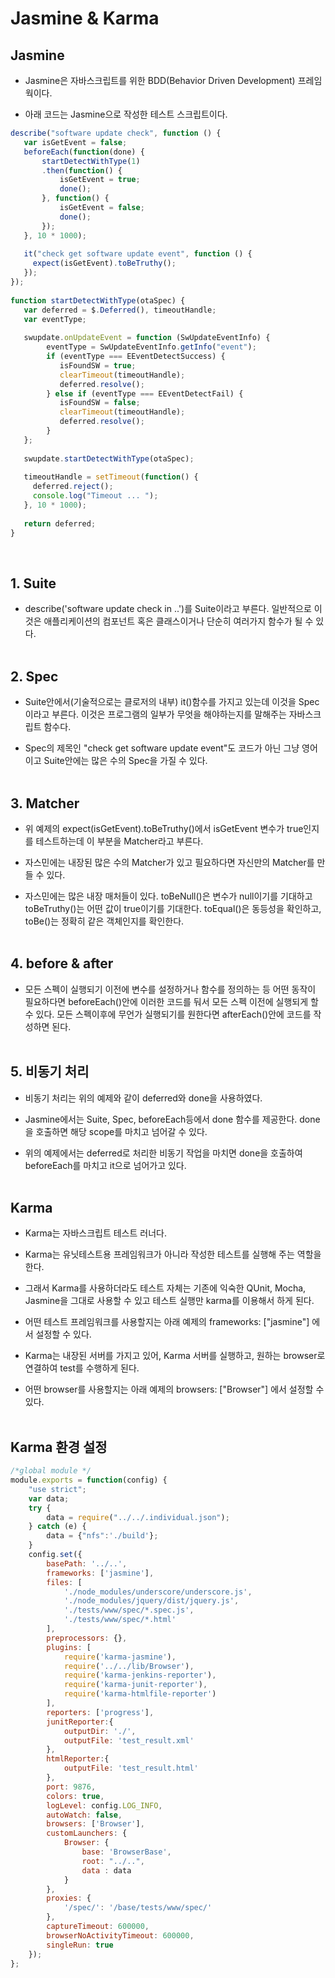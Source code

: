 # Jasmine & Karma

## Jasmine

* Jasmine은 자바스크립트를 위한 BDD(Behavior Driven Development) 프레임웍이다.

* 아래 코드는 Jasmine으로 작성한 테스트 스크립트이다.

```js
describe("software update check", function () {
   var isGetEvent = false;
   beforeEach(function(done) {
       startDetectWithType(1)
       .then(function() {
           isGetEvent = true;
           done();
       }, function() {
           isGetEvent = false;
           done();
       });
   }, 10 * 1000);
   
   it("check get software update event", function () {
     expect(isGetEvent).toBeTruthy();
   });
});
         
function startDetectWithType(otaSpec) {
   var deferred = $.Deferred(), timeoutHandle;
   var eventType;
   
   swupdate.onUpdateEvent = function (SwUpdateEventInfo) {
        eventType = SwUpdateEventInfo.getInfo("event");
        if (eventType === EEventDetectSuccess) {
           isFoundSW = true;
           clearTimeout(timeoutHandle);
           deferred.resolve();
        } else if (eventType === EEventDetectFail) {
           isFoundSW = false;
           clearTimeout(timeoutHandle);
           deferred.resolve();
        }
   };
   
   swupdate.startDetectWithType(otaSpec);
   
   timeoutHandle = setTimeout(function() {
     deferred.reject();
     console.log("Timeout ... ");
   }, 10 * 1000);
   
   return deferred;
}
```
<br>

## 1. Suite 

* describe('software update check in ..')를 Suite이라고 부른다. 일반적으로 이것은 애플리케이션의 컴포넌트 혹은 클래스이거나 단순히 여러가지 함수가 될 수 있다.
<br><br>

## 2. Spec
 
* Suite안에서(기술적으로는 클로저의 내부) it()함수를 가지고 있는데 이것을 Spec이라고 부른다. 이것은 프로그램의 일부가 무엇을 해야하는지를 말해주는 자바스크립트 함수다. 

* Spec의 제목인 "check get software update event"도 코드가 아닌 그냥 영어이고 Suite안에는 많은 수의 Spec을 가질 수 있다.
<br><br>

## 3. Matcher
 
* 위 예제의 expect(isGetEvent).toBeTruthy()에서 isGetEvent 변수가 true인지를 테스트하는데 이 부분을 Matcher라고 부른다.
  
* 자스민에는 내장된 많은 수의 Matcher가 있고 필요하다면 자신만의 Matcher를 만들 수 있다.

* 자스민에는 많은 내장 매처들이 있다. toBeNull()은 변수가 null이기를 기대하고 toBeTruthy()는 어떤 값이 true이기를 기대한다. toEqual()은 동등성을 확인하고, toBe()는 정확히 같은 객체인지를 확인한다.
<br><br>

## 4. before & after
 
* 모든 스펙이 실행되기 이전에 변수를 설정하거나 함수를 정의하는 등 어떤 동작이 필요하다면 beforeEach()안에 이러한 코드를 둬서 모든 스펙 이전에 실행되게 할 수 있다. 모든 스펙이후에 무언가 실행되기를 원한다면 afterEach()안에 코드를 작성하면 된다.
<br><br>

## 5. 비동기 처리
 
* 비동기 처리는 위의 예제와 같이 deferred와 done을 사용하였다.
 
* Jasmine에서는 Suite, Spec, beforeEach등에서 done 함수를 제공한다. done을 호출하면 해당 scope를 마치고 넘어갈 수 있다.
 
* 위의 예제에서는 deferred로 처리한 비동기 작업을 마치면 done을 호출하여 beforeEach를 마치고 it으로 넘어가고 있다. 
<br><br>

## Karma

* Karma는 자바스크립트 테스트 러너다. 

* Karma는 유닛테스트용 프레임워크가 아니라 작성한 테스트를 실행해 주는 역할을 한다. 

* 그래서 Karma를 사용하더라도 테스트 자체는 기존에 익숙한 QUnit, Mocha, Jasmine을 그대로 사용할 수 있고 테스트 실행만 karma를 이용해서 하게 된다.

* 어떤 테스트 프레임워크를 사용할지는 아래 예제의 frameworks: ["jasmine"] 에서 설정할 수 있다.

* Karma는 내장된 서버를 가지고 있어, Karma 서버를 실행하고, 원하는 browser로 연결하여 test를 수행하게 된다. 

* 어떤 browser를 사용할지는 아래 예제의 browsers: ["Browser"] 에서 설정할 수 있다.
<br><br>

## Karma 환경 설정

```js
/*global module */
module.exports = function(config) {
    "use strict";
    var data;
    try {
        data = require("../../.individual.json");
    } catch (e) {
        data = {"nfs":'./build'};
    }
    config.set({
        basePath: '../..',
        frameworks: ['jasmine'],
        files: [
            './node_modules/underscore/underscore.js',
            './node_modules/jquery/dist/jquery.js',
            './tests/www/spec/*.spec.js',
            './tests/www/spec/*.html'
        ],
        preprocessors: {},
        plugins: [
            require('karma-jasmine'),
            require('../../lib/Browser'),
            require('karma-jenkins-reporter'),
            require('karma-junit-reporter'),
            require('karma-htmlfile-reporter')
        ],
        reporters: ['progress'],
        junitReporter:{
            outputDir: './',
            outputFile: 'test_result.xml'
        },
        htmlReporter:{
            outputFile: 'test_result.html'
        },
        port: 9876,
        colors: true,
        logLevel: config.LOG_INFO,
        autoWatch: false,
        browsers: ['Browser'],
        customLaunchers: {
            Browser: {
                base: 'BrowserBase',
                root: "../..",
                data : data
            }
        },
        proxies: {
            '/spec/': '/base/tests/www/spec/'
        },
        captureTimeout: 600000,
        browserNoActivityTimeout: 600000,
        singleRun: true
    });
};
```